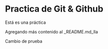# Practica de Git & Github

Está es una práctica

Agregando más contenido al _README.md_lla

Cambio de prueba

